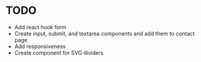 # TODO

- Add react hook form
- Create input, submit, and textarea components and add them to contact page
- Add responsiveness
- Create component for SVG dividers
